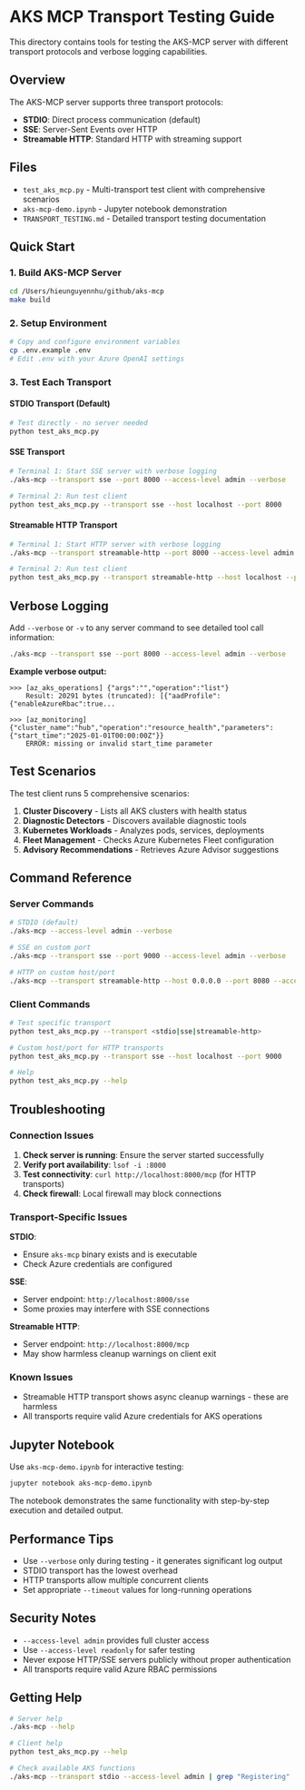 # AKS MCP Transport Testing Guide

This directory contains tools for testing the AKS-MCP server with different transport protocols and verbose logging capabilities.

## Overview

The AKS-MCP server supports three transport protocols:
- **STDIO**: Direct process communication (default)
- **SSE**: Server-Sent Events over HTTP
- **Streamable HTTP**: Standard HTTP with streaming support

## Files

- `test_aks_mcp.py` - Multi-transport test client with comprehensive scenarios
- `aks-mcp-demo.ipynb` - Jupyter notebook demonstration
- `TRANSPORT_TESTING.md` - Detailed transport testing documentation

## Quick Start

### 1. Build AKS-MCP Server
```bash
cd /Users/hieunguyennhu/github/aks-mcp
make build
```

### 2. Setup Environment
```bash
# Copy and configure environment variables
cp .env.example .env
# Edit .env with your Azure OpenAI settings
```

### 3. Test Each Transport

#### STDIO Transport (Default)
```bash
# Test directly - no server needed
python test_aks_mcp.py
```

#### SSE Transport
```bash
# Terminal 1: Start SSE server with verbose logging
./aks-mcp --transport sse --port 8000 --access-level admin --verbose

# Terminal 2: Run test client
python test_aks_mcp.py --transport sse --host localhost --port 8000
```

#### Streamable HTTP Transport
```bash
# Terminal 1: Start HTTP server with verbose logging  
./aks-mcp --transport streamable-http --port 8000 --access-level admin --verbose

# Terminal 2: Run test client
python test_aks_mcp.py --transport streamable-http --host localhost --port 8000
```

## Verbose Logging

Add `--verbose` or `-v` to any server command to see detailed tool call information:

```bash
./aks-mcp --transport sse --port 8000 --access-level admin --verbose
```

**Example verbose output:**
```
>>> [az_aks_operations] {"args":"","operation":"list"}
    Result: 20291 bytes (truncated): [{"aadProfile":{"enableAzureRbac":true...

>>> [az_monitoring] {"cluster_name":"hub","operation":"resource_health","parameters":{"start_time":"2025-01-01T00:00:00Z"}}
    ERROR: missing or invalid start_time parameter
```

## Test Scenarios

The test client runs 5 comprehensive scenarios:

1. **Cluster Discovery** - Lists all AKS clusters with health status
2. **Diagnostic Detectors** - Discovers available diagnostic tools
3. **Kubernetes Workloads** - Analyzes pods, services, deployments
4. **Fleet Management** - Checks Azure Kubernetes Fleet configuration
5. **Advisory Recommendations** - Retrieves Azure Advisor suggestions

## Command Reference

### Server Commands
```bash
# STDIO (default)
./aks-mcp --access-level admin --verbose

# SSE on custom port
./aks-mcp --transport sse --port 9000 --access-level admin --verbose

# HTTP on custom host/port
./aks-mcp --transport streamable-http --host 0.0.0.0 --port 8080 --access-level admin --verbose
```

### Client Commands
```bash
# Test specific transport
python test_aks_mcp.py --transport <stdio|sse|streamable-http>

# Custom host/port for HTTP transports
python test_aks_mcp.py --transport sse --host localhost --port 9000

# Help
python test_aks_mcp.py --help
```

## Troubleshooting

### Connection Issues
1. **Check server is running**: Ensure the server started successfully
2. **Verify port availability**: `lsof -i :8000`
3. **Test connectivity**: `curl http://localhost:8000/mcp` (for HTTP transports)
4. **Check firewall**: Local firewall may block connections

### Transport-Specific Issues

**STDIO**:
- Ensure `aks-mcp` binary exists and is executable
- Check Azure credentials are configured

**SSE**:
- Server endpoint: `http://localhost:8000/sse`
- Some proxies may interfere with SSE connections

**Streamable HTTP**:
- Server endpoint: `http://localhost:8000/mcp` 
- May show harmless cleanup warnings on client exit

### Known Issues
- Streamable HTTP transport shows async cleanup warnings - these are harmless
- All transports require valid Azure credentials for AKS operations

## Jupyter Notebook

Use `aks-mcp-demo.ipynb` for interactive testing:

```bash
jupyter notebook aks-mcp-demo.ipynb
```

The notebook demonstrates the same functionality with step-by-step execution and detailed output.

## Performance Tips

- Use `--verbose` only during testing - it generates significant log output
- STDIO transport has the lowest overhead
- HTTP transports allow multiple concurrent clients
- Set appropriate `--timeout` values for long-running operations

## Security Notes

- `--access-level admin` provides full cluster access
- Use `--access-level readonly` for safer testing
- Never expose HTTP/SSE servers publicly without proper authentication
- All transports require valid Azure RBAC permissions

## Getting Help

```bash
# Server help
./aks-mcp --help

# Client help  
python test_aks_mcp.py --help

# Check available AKS functions
./aks-mcp --transport stdio --access-level admin | grep "Registering"
```